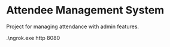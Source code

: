 # Attendee Management System

Project for managing attendance with admin features.

.\ngrok.exe http 8080
